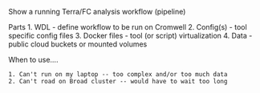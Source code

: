 Show a running Terra/FC analysis workflow (pipeline)

Parts
    1. WDL - define workflow to be run on Cromwell
    2. Config(s) - tool specific config files
    3. Docker files - tool (or script) virtualization
    4. Data - public cloud buckets or mounted volumes

When to use....

    1. Can't run on my laptop -- too complex and/or too much data
    2. Can't road on Broad cluster -- would have to wait too long
    